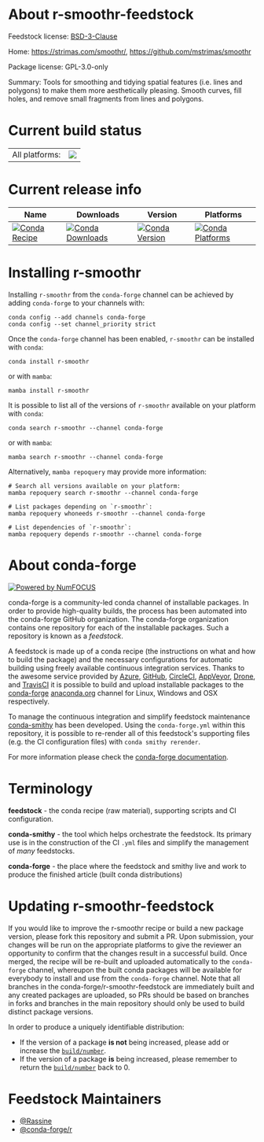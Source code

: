 About r-smoothr-feedstock
=========================

Feedstock license: [BSD-3-Clause](https://github.com/conda-forge/r-smoothr-feedstock/blob/main/LICENSE.txt)

Home: https://strimas.com/smoothr/, https://github.com/mstrimas/smoothr

Package license: GPL-3.0-only

Summary: Tools for smoothing and tidying spatial features (i.e. lines and polygons) to make them more aesthetically pleasing. Smooth curves, fill holes, and remove small fragments from lines and polygons.

Current build status
====================


<table><tr><td>All platforms:</td>
    <td>
      <a href="https://dev.azure.com/conda-forge/feedstock-builds/_build/latest?definitionId=22179&branchName=main">
        <img src="https://dev.azure.com/conda-forge/feedstock-builds/_apis/build/status/r-smoothr-feedstock?branchName=main">
      </a>
    </td>
  </tr>
</table>

Current release info
====================

| Name | Downloads | Version | Platforms |
| --- | --- | --- | --- |
| [![Conda Recipe](https://img.shields.io/badge/recipe-r--smoothr-green.svg)](https://anaconda.org/conda-forge/r-smoothr) | [![Conda Downloads](https://img.shields.io/conda/dn/conda-forge/r-smoothr.svg)](https://anaconda.org/conda-forge/r-smoothr) | [![Conda Version](https://img.shields.io/conda/vn/conda-forge/r-smoothr.svg)](https://anaconda.org/conda-forge/r-smoothr) | [![Conda Platforms](https://img.shields.io/conda/pn/conda-forge/r-smoothr.svg)](https://anaconda.org/conda-forge/r-smoothr) |

Installing r-smoothr
====================

Installing `r-smoothr` from the `conda-forge` channel can be achieved by adding `conda-forge` to your channels with:

```
conda config --add channels conda-forge
conda config --set channel_priority strict
```

Once the `conda-forge` channel has been enabled, `r-smoothr` can be installed with `conda`:

```
conda install r-smoothr
```

or with `mamba`:

```
mamba install r-smoothr
```

It is possible to list all of the versions of `r-smoothr` available on your platform with `conda`:

```
conda search r-smoothr --channel conda-forge
```

or with `mamba`:

```
mamba search r-smoothr --channel conda-forge
```

Alternatively, `mamba repoquery` may provide more information:

```
# Search all versions available on your platform:
mamba repoquery search r-smoothr --channel conda-forge

# List packages depending on `r-smoothr`:
mamba repoquery whoneeds r-smoothr --channel conda-forge

# List dependencies of `r-smoothr`:
mamba repoquery depends r-smoothr --channel conda-forge
```


About conda-forge
=================

[![Powered by
NumFOCUS](https://img.shields.io/badge/powered%20by-NumFOCUS-orange.svg?style=flat&colorA=E1523D&colorB=007D8A)](https://numfocus.org)

conda-forge is a community-led conda channel of installable packages.
In order to provide high-quality builds, the process has been automated into the
conda-forge GitHub organization. The conda-forge organization contains one repository
for each of the installable packages. Such a repository is known as a *feedstock*.

A feedstock is made up of a conda recipe (the instructions on what and how to build
the package) and the necessary configurations for automatic building using freely
available continuous integration services. Thanks to the awesome service provided by
[Azure](https://azure.microsoft.com/en-us/services/devops/), [GitHub](https://github.com/),
[CircleCI](https://circleci.com/), [AppVeyor](https://www.appveyor.com/),
[Drone](https://cloud.drone.io/welcome), and [TravisCI](https://travis-ci.com/)
it is possible to build and upload installable packages to the
[conda-forge](https://anaconda.org/conda-forge) [anaconda.org](https://anaconda.org/)
channel for Linux, Windows and OSX respectively.

To manage the continuous integration and simplify feedstock maintenance
[conda-smithy](https://github.com/conda-forge/conda-smithy) has been developed.
Using the ``conda-forge.yml`` within this repository, it is possible to re-render all of
this feedstock's supporting files (e.g. the CI configuration files) with ``conda smithy rerender``.

For more information please check the [conda-forge documentation](https://conda-forge.org/docs/).

Terminology
===========

**feedstock** - the conda recipe (raw material), supporting scripts and CI configuration.

**conda-smithy** - the tool which helps orchestrate the feedstock.
                   Its primary use is in the construction of the CI ``.yml`` files
                   and simplify the management of *many* feedstocks.

**conda-forge** - the place where the feedstock and smithy live and work to
                  produce the finished article (built conda distributions)


Updating r-smoothr-feedstock
============================

If you would like to improve the r-smoothr recipe or build a new
package version, please fork this repository and submit a PR. Upon submission,
your changes will be run on the appropriate platforms to give the reviewer an
opportunity to confirm that the changes result in a successful build. Once
merged, the recipe will be re-built and uploaded automatically to the
`conda-forge` channel, whereupon the built conda packages will be available for
everybody to install and use from the `conda-forge` channel.
Note that all branches in the conda-forge/r-smoothr-feedstock are
immediately built and any created packages are uploaded, so PRs should be based
on branches in forks and branches in the main repository should only be used to
build distinct package versions.

In order to produce a uniquely identifiable distribution:
 * If the version of a package **is not** being increased, please add or increase
   the [``build/number``](https://docs.conda.io/projects/conda-build/en/latest/resources/define-metadata.html#build-number-and-string).
 * If the version of a package **is** being increased, please remember to return
   the [``build/number``](https://docs.conda.io/projects/conda-build/en/latest/resources/define-metadata.html#build-number-and-string)
   back to 0.

Feedstock Maintainers
=====================

* [@Rassine](https://github.com/Rassine/)
* [@conda-forge/r](https://github.com/orgs/conda-forge/teams/r/)

